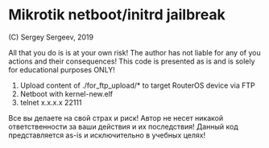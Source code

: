 # Mikrotik netboot/initrd jailbreak

(C) Sergey Sergeev, 2019

All that you do is is at your own risk!
The author has not liable for any of you actions and their consequences!
This code is presented as is and is solely for educational purposes ONLY!

1) Upload content of ./for_ftp_upload/* to target RouterOS device via FTP
2) Netboot with kernel-new.elf
3) telnet x.x.x.x 22111

Все  вы делаете на свой страх и риск!
Автор не несет никакой ответственности за ваши действия и их последствия!
Данный код представляется as-is и исключительно в учебных целях!
